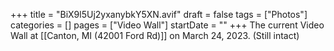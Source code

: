 +++
title = "BiX9l5Uj2yxanybkY5XN.avif"
draft = false
tags = ["Photos"]
categories = []
pages = ["Video Wall"]
startDate = ""
+++
The current Video Wall at [[Canton, MI (42001 Ford Rd)]] on March 24, 2023. (Still intact)
